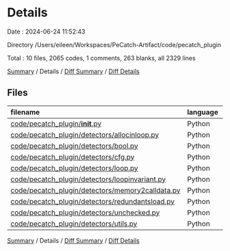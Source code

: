 # Details

Date : 2024-06-24 11:52:43

Directory /Users/eileen/Workspaces/PeCatch-Artifact/code/pecatch_plugin

Total : 10 files,  2065 codes, 1 comments, 263 blanks, all 2329 lines

[Summary](results.md) / Details / [Diff Summary](diff.md) / [Diff Details](diff-details.md)

## Files
| filename | language | code | comment | blank | total |
| :--- | :--- | ---: | ---: | ---: | ---: |
| [code/pecatch_plugin/__init__.py](/code/pecatch_plugin/__init__.py) | Python | 12 | 0 | 2 | 14 |
| [code/pecatch_plugin/detectors/allocinloop.py](/code/pecatch_plugin/detectors/allocinloop.py) | Python | 225 | 0 | 22 | 247 |
| [code/pecatch_plugin/detectors/bool.py](/code/pecatch_plugin/detectors/bool.py) | Python | 55 | 0 | 14 | 69 |
| [code/pecatch_plugin/detectors/cfg.py](/code/pecatch_plugin/detectors/cfg.py) | Python | 121 | 1 | 32 | 154 |
| [code/pecatch_plugin/detectors/loop.py](/code/pecatch_plugin/detectors/loop.py) | Python | 39 | 0 | 5 | 44 |
| [code/pecatch_plugin/detectors/loopinvariant.py](/code/pecatch_plugin/detectors/loopinvariant.py) | Python | 195 | 0 | 33 | 228 |
| [code/pecatch_plugin/detectors/memory2calldata.py](/code/pecatch_plugin/detectors/memory2calldata.py) | Python | 130 | 0 | 18 | 148 |
| [code/pecatch_plugin/detectors/redundantsload.py](/code/pecatch_plugin/detectors/redundantsload.py) | Python | 562 | 0 | 73 | 635 |
| [code/pecatch_plugin/detectors/unchecked.py](/code/pecatch_plugin/detectors/unchecked.py) | Python | 648 | 0 | 57 | 705 |
| [code/pecatch_plugin/detectors/utils.py](/code/pecatch_plugin/detectors/utils.py) | Python | 78 | 0 | 7 | 85 |

[Summary](results.md) / Details / [Diff Summary](diff.md) / [Diff Details](diff-details.md)